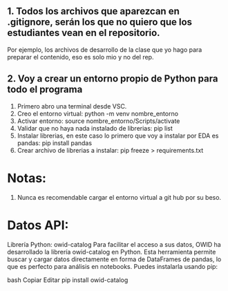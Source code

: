 ## 1. Todos los archivos que aparezcan en .gitignore, serán los que no quiero que los estudiantes vean en el repositorio.

Por ejemplo, los archivos de desarrollo de la clase que yo hago para preparar el contenido, eso es solo mio y no del rep.

## 2. Voy a crear un entorno propio de Python para todo el programa

1. Primero abro una terminal desde VSC.
2. Creo el entorno virtual: python -m venv nombre_entorno
3. Activar entorno: source nombre_entorno/Scripts/activate
4. Validar que no haya nada instalado de librerias: pip list
5. Instalar librerias, en este caso lo primero que voy a instalar por EDA es pandas: pip install pandas
6. Crear archivo de librerias a instalar: pip freeze > requirements.txt



# Notas:

1. Nunca es recomendable cargar el entorno virtual a git hub por su beso.


# Datos API: 

Librería Python: owid-catalog
Para facilitar el acceso a sus datos, OWID ha desarrollado la librería owid-catalog en Python. Esta herramienta permite buscar y cargar datos directamente en forma de DataFrames de pandas, lo que es perfecto para análisis en notebooks. Puedes instalarla usando pip:

bash
Copiar
Editar
pip install owid-catalog